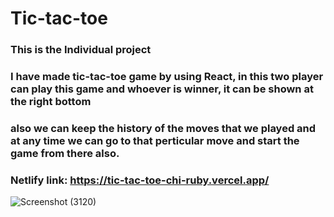 # Tic-tac-toe

### This is the Individual project 
### I have made tic-tac-toe game by using React, in this two player can play this game and whoever is winner, it can be shown at the right bottom 
### also we can keep the history of the moves that we played and at any time we can go to that perticular move and start the game from there also.

### Netlify link: https://tic-tac-toe-chi-ruby.vercel.app/


![Screenshot (3120)](https://user-images.githubusercontent.com/101566591/185383340-edb6cf08-3bde-4a6f-95f1-7b5cab4324be.png)
